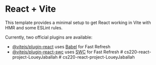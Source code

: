 # React + Vite

This template provides a minimal setup to get React working in Vite with HMR and some ESLint rules.

Currently, two official plugins are available:

- [@vitejs/plugin-react](https://github.com/vitejs/vite-plugin-react/blob/main/packages/plugin-react/README.md) uses [Babel](https://babeljs.io/) for Fast Refresh
- [@vitejs/plugin-react-swc](https://github.com/vitejs/vite-plugin-react-swc) uses [SWC](https://swc.rs/) for Fast Refresh
#   c s 2 2 0 - r e a c t - p r o j e c t - L o u e y J a b a l l a h  
 #   c s 2 2 0 - r e a c t - p r o j e c t - L o u e y J a b a l l a h  
 